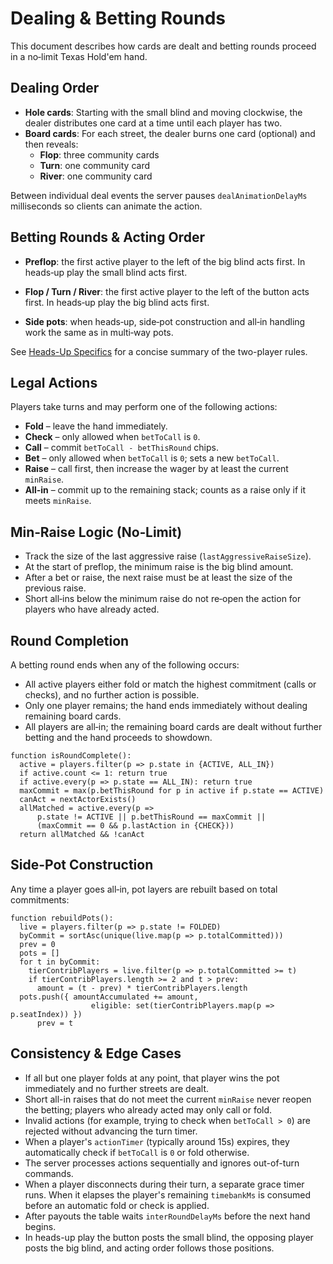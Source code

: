 # Dealing & Betting Rounds

This document describes how cards are dealt and betting rounds proceed in a no‑limit Texas Hold'em hand.

## Dealing Order

- **Hole cards**: Starting with the small blind and moving clockwise, the dealer distributes one card at a time until each player has two.
- **Board cards**: For each street, the dealer burns one card (optional) and then reveals:
  - **Flop**: three community cards
  - **Turn**: one community card
  - **River**: one community card

Between individual deal events the server pauses `dealAnimationDelayMs` milliseconds so clients can animate the action.

## Betting Rounds & Acting Order

- **Preflop**: the first active player to the left of the big blind acts first. In heads‑up play the small blind acts first.
- **Flop / Turn / River**: the first active player to the left of the button acts first. In heads‑up play the big blind acts first.

- **Side pots**: when heads‑up, side‑pot construction and all‑in handling work the same as in multi‑way pots.

See [Heads-Up Specifics](./heads-up.md) for a concise summary of the two-player rules.

## Legal Actions

Players take turns and may perform one of the following actions:

- **Fold** – leave the hand immediately.
- **Check** – only allowed when `betToCall` is `0`.
- **Call** – commit `betToCall - betThisRound` chips.
- **Bet** – only allowed when `betToCall` is `0`; sets a new `betToCall`.
- **Raise** – call first, then increase the wager by at least the current `minRaise`.
- **All‑in** – commit up to the remaining stack; counts as a raise only if it meets `minRaise`.

## Min‑Raise Logic (No‑Limit)

- Track the size of the last aggressive raise (`lastAggressiveRaiseSize`).
- At the start of preflop, the minimum raise is the big blind amount.
- After a bet or raise, the next raise must be at least the size of the previous raise.
- Short all‑ins below the minimum raise do not re‑open the action for players who have already acted.

## Round Completion

A betting round ends when any of the following occurs:

- All active players either fold or match the highest commitment (calls or checks), and no further action is possible.
- Only one player remains; the hand ends immediately without dealing remaining board cards.
- All players are all‑in; the remaining board cards are dealt without further betting and the hand proceeds to showdown.

```pseudo
function isRoundComplete():
  active = players.filter(p => p.state in {ACTIVE, ALL_IN})
  if active.count <= 1: return true
  if active.every(p => p.state == ALL_IN): return true
  maxCommit = max(p.betThisRound for p in active if p.state == ACTIVE)
  canAct = nextActorExists()
  allMatched = active.every(p =>
      p.state != ACTIVE || p.betThisRound == maxCommit ||
      (maxCommit == 0 && p.lastAction in {CHECK}))
  return allMatched && !canAct
```

## Side-Pot Construction

Any time a player goes all‑in, pot layers are rebuilt based on total commitments:

```pseudo
function rebuildPots():
  live = players.filter(p => p.state != FOLDED)
  byCommit = sortAsc(unique(live.map(p => p.totalCommitted)))
  prev = 0
  pots = []
  for t in byCommit:
    tierContribPlayers = live.filter(p => p.totalCommitted >= t)
    if tierContribPlayers.length >= 2 and t > prev:
      amount = (t - prev) * tierContribPlayers.length
  pots.push({ amountAccumulated += amount,
                  eligible: set(tierContribPlayers.map(p => p.seatIndex)) })
      prev = t
```

## Consistency & Edge Cases

- If all but one player folds at any point, that player wins the pot immediately and no further streets are dealt.
- Short all-in raises that do not meet the current `minRaise` never reopen the betting; players who already acted may only call or fold.
- Invalid actions (for example, trying to check when `betToCall > 0`) are rejected without advancing the turn timer.
- When a player's `actionTimer` (typically around 15s) expires, they automatically check if `betToCall` is `0` or fold otherwise.
- The server processes actions sequentially and ignores out-of-turn commands.
- When a player disconnects during their turn, a separate grace timer runs. When it elapses the player's remaining `timebankMs` is consumed before an automatic fold or check is applied.
- After payouts the table waits `interRoundDelayMs` before the next hand begins.
- In heads-up play the button posts the small blind, the opposing player posts the big blind, and acting order follows those positions.
